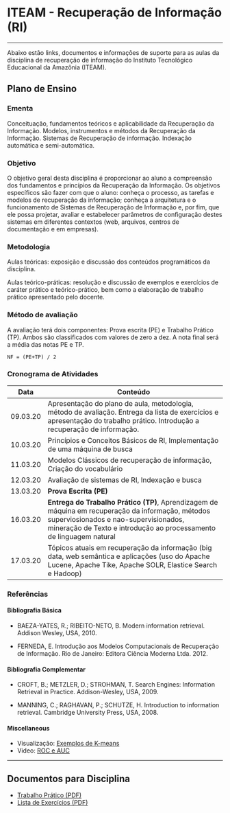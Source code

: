 # ITEAM - Recuperação de Informação (RI)

-----

Abaixo estão links, documentos e informações de suporte para as aulas da disciplina de recuperação de informação do Instituto Tecnológico Educacional da Amazônia (ITEAM).

## Plano de Ensino

### Ementa

Conceituação, fundamentos teóricos e aplicabilidade da Recuperação da Informação. Modelos, instrumentos e métodos da Recuperação da Informação. Sistemas de Recuperação de informação. Indexação automática e semi-automática.

### Objetivo

O objetivo geral desta disciplina é proporcionar ao aluno a compreensão dos fundamentos e princípios da Recuperação da Informação.
Os objetivos específicos são fazer com que o aluno: conheça o processo, as  tarefas e modelos de recuperação da informação; conheça a arquitetura e o funcionamento de Sistemas de Recuperação de Informação e, por fim, que ele possa projetar, avaliar e estabelecer parâmetros de configuração destes sistemas em diferentes contextos (web, arquivos, centros de documentação e em empresas).

### Metodologia

Aulas teóricas: exposição e discussão dos conteúdos programáticos da disciplina.

Aulas teórico-práticas: resolução e discussão de exemplos e exercícios de caráter prático e teórico-prático, bem como a elaboração de trabalho prático apresentado pelo docente.

### Método de avaliação

A avaliação terá dois componentes: Prova escrita (PE) e Trabalho Prático (TP). Ambos são classificados com valores de zero a dez. A nota final será a média das notas PE e TP.

```
NF = (PE+TP) / 2
```

### Cronograma de Atividades

Data | Conteúdo
------------ | -------------
09.03.20 | Apresentação do plano de aula, metodologia, método de avaliação. Entrega da lista de exercícios e apresentação do trabalho prático. Introdução a recuperação de informação.
10.03.20 | Princípios e Conceitos Básicos de RI, Implementação de uma máquina de busca
11.03.20 | Modelos Clássicos de recuperação de informação, Criação do vocabulário
12.03.20 | Avaliação de sistemas de RI, Indexação e busca
13.03.20 | **Prova Escrita (PE)**
16.03.20 | **Entrega do Trabalho Prático (TP)**, Aprendizagem de máquina em recuperação da informação, métodos superviosionados e nao-supervisionados, mineração de Texto e introdução ao processamento de linguagem natural
17.03.20 | Tópicos atuais em recuperação da informação (big data, web  semântica e aplicações (uso do Apache Lucene, Apache Tike, Apache SOLR, Elastice Search e Hadoop)

### Referências

#### Bibliografia Básica

- BAEZA-YATES, R.; RIBEITO-NETO, B. Modern information retrieval. Addison Wesley, USA, 2010.

- FERNEDA, E. Introdução aos Modelos Computacionais de Recuperação de Informação. Rio de Janeiro: Editora Ciência Moderna
Ltda. 2012.

#### Bibliografia Complementar

- CROFT, B.; METZLER, D.; STROHMAN, T. Search Engines: Information Retrieval in Practice. Addison-Wesley, USA, 2009.

- MANNING, C.; RAGHAVAN, P.; SCHUTZE, H. Introduction to information retrieval. Cambridge University Press, USA, 2008.


#### Miscellaneous

- Visualização: [Exemplos de K-means](http://tech.nitoyon.com/en/blog/2013/11/07/k-means/)
- Video: [ROC e AUC](https://www.youtube.com/watch?v=xugjARegisk&list=PLblh5JKOoLUICTaGLRoHQDuF_7q2GfuJF&index=6)

---

## Documentos para Disciplina

- [Trabalho Prático (PDF)](trabalho-imp.pdf)
- [Lista de Exercícios (PDF)](lista-exercicios.pdf)

